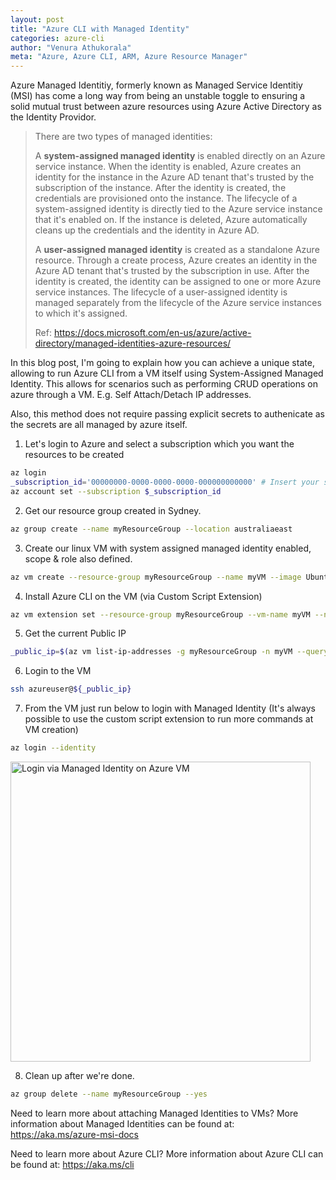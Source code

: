 ```yaml
---
layout: post
title: "Azure CLI with Managed Identity"
categories: azure-cli
author: "Venura Athukorala"
meta: "Azure, Azure CLI, ARM, Azure Resource Manager"
---
```



Azure Managed Identitiy, formerly known as Managed Service Identitiy (MSI) has come a long way from being an unstable toggle to ensuring a solid mutual trust between azure resources using Azure Active Directory as the Identity Providor. 

> There are two types of managed identities:
>
> A **system-assigned managed identity** is enabled directly on an Azure service instance. When the identity is enabled, Azure creates an identity for the instance in the Azure AD tenant that's trusted by the subscription of the instance. After the identity is created, the credentials are provisioned onto the instance. The lifecycle of a system-assigned identity is directly tied to the Azure service instance that it's enabled on. If the instance is deleted, Azure automatically cleans up the credentials and the identity in Azure AD.
>
> A **user-assigned managed identity** is created as a standalone Azure resource. Through a create process, Azure creates an identity in the Azure AD tenant that's trusted by the subscription in use. After the identity is created, the identity can be assigned to one or more Azure service instances. The lifecycle of a user-assigned identity is managed separately from the lifecycle of the Azure service instances to which it's assigned.
>
> Ref: https://docs.microsoft.com/en-us/azure/active-directory/managed-identities-azure-resources/


In this blog post, I'm going to explain how you can achieve a unique state, allowing to run Azure CLI from a VM itself using System-Assigned Managed Identity. This allows for scenarios such as performing CRUD operations on azure through a VM. 
E.g. Self Attach/Detach IP addresses. 

Also, this method does not require passing explicit secrets to authenicate as the secrets are all managed by azure itself. 


1. Let's login to Azure and select a subscription which you want the resources to be created
```bash
az login
_subscription_id='00000000-0000-0000-0000-000000000000' # Insert your subscription id
az account set --subscription $_subscription_id
```

2. Get our resource group created in Sydney. 
```bash
az group create --name myResourceGroup --location australiaeast
```

3. Create our linux VM with system assigned managed identity enabled, scope & role also defined. 
```bash
az vm create --resource-group myResourceGroup --name myVM --image UbuntuLTS --admin-username azureuser --generate-ssh-keys --assign-identity --location australiaeast --scope "/subscriptions/${_subscription_id}/resourcegroups/myResourceGroup" --role contributor
```

4. Install Azure CLI on the VM (via Custom Script Extension)
```bash
az vm extension set --resource-group myResourceGroup --vm-name myVM --name customscript --publisher Microsoft.Azure.Extensions --settings '{"commandToExecute": "curl -sL https://aka.ms/InstallAzureCLIDeb | sudo bash"}'
```

5. Get the current Public IP
```bash
_public_ip=$(az vm list-ip-addresses -g myResourceGroup -n myVM --query "[].virtualMachine.network.publicIpAddresses[0].ipAddress" --output tsv)
```

6. Login to the VM
```bash
ssh azureuser@${_public_ip}
```

7. From the VM just run below to login with Managed Identity (It's always possible to use the custom script extension to run more commands at VM creation)
```bash
az login --identity
```
<!-- ![Login via Managed Identity on Azure VM](https://venura9.github.io/ac3-blog/assets/managed-identity-login-azure-vm.png) -->
<img src="https://venura9.github.io/ac3-blog/assets/managed-identity-login-azure-vm.png" width="480" alt="Login via Managed Identity on Azure VM">

8. Clean up after we're done. 
```bash
az group delete --name myResourceGroup --yes
```


Need to learn more about attaching Managed Identities to VMs? 
More information about Managed Identities can be found at: https://aka.ms/azure-msi-docs

Need to learn more about Azure CLI?
More information about Azure CLI can be found at: https://aka.ms/cli

